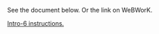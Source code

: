 <div id="uws-droplets-page" markdown="1">

See the document below. Or the link on WeBWorK.

[Intro-6 instructions.](Intro-6.pdf)
</div>

